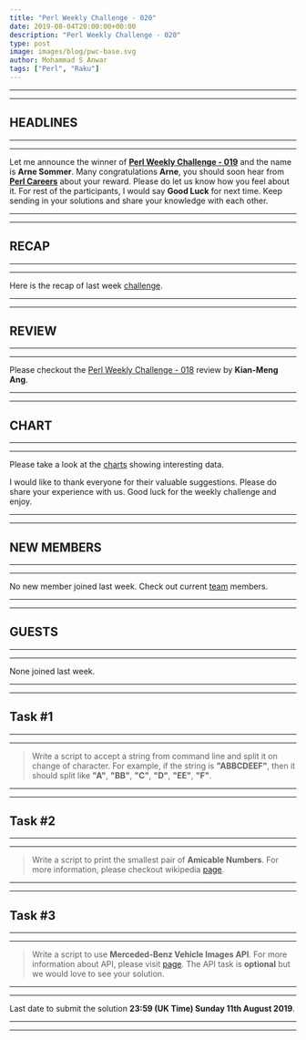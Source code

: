 ```yaml
---
title: "Perl Weekly Challenge - 020"
date: 2019-08-04T20:00:00+00:00
description: "Perl Weekly Challenge - 020"
type: post
image: images/blog/pwc-base.svg
author: Mohammad S Anwar
tags: ["Perl", "Raku"]
---
```

***
***

## HEADLINES

***
***

Let me announce the winner of [**Perl Weekly Challenge - 019**](/blog/perl-weekly-challenge-019) and the name is **Arne Sommer**. Many congratulations **Arne**, you should soon hear from **[Perl Careers](https://perl.careers/)** about your reward. Please do let us know how you feel about it. For rest of the participants, I would say **Good Luck** for next time. Keep sending in your solutions and share your knowledge with each other.

***
***

## RECAP

***
***

Here is the recap of last week [challenge](/blog/recap-challenge-019).

***
***

## REVIEW

***
***

Please checkout the [Perl Weekly Challenge - 018](/blog/review-challenge-018) review by **Kian-Meng Ang**.

***
***

## CHART

***
***

Please take a look at the [charts](/chart) showing interesting data.

I would like to thank everyone for their valuable suggestions. Please do share your experience with us. Good luck for the weekly challenge and enjoy.

***
***

## NEW MEMBERS

***
***

No new member joined last week. Check out current [team](/team) members.

***
***

## GUESTS

***
***

None joined last week.

***
***

## Task #1

***
***

> Write a script to accept a string from command line and split it on change of character. For example, if the string is **"ABBCDEEF"**, then it should split like **"A"**, **"BB"**, **"C"**, **"D"**, **"EE"**, **"F"**.

***
***

## Task #2

***
***

> Write a script to print the smallest pair of **Amicable Numbers**. For more information, please checkout wikipedia [page](https://en.wikipedia.org/wiki/Amicable_numbers).

***
***

## Task #3

***
***

> Write a script to use **Merceded-Benz Vehicle Images API**. For more information about API, please visit [page](https://developer.mercedes-benz.com/apis/vehicle_images/docs). The API task is **optional** but we would love to see your solution.

***
***

Last date to submit the solution **23:59 (UK Time) Sunday 11th August 2019**.

***
***
